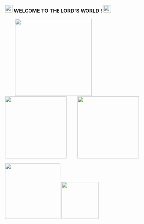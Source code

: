###  <img src="https://github.com/kogisin/kogisin/blob/main/gifs/hi.gif" width=24> WELCOME TO THE LORD'S WORLD ! <img src="https://github.com/kogisin/kogisin/blob/main/gifs/hi.gif" width=24>

&nbsp;&nbsp;&nbsp;&nbsp;&nbsp;&nbsp;&nbsp; <img src="https://www.retro-synthwave.com/wp-content/uploads/2016/10/retro-synthwave_GIF-00-41.gif" width="250px">
&nbsp;&nbsp;&nbsp;&nbsp;&nbsp;&nbsp;&nbsp; <img src="https://www.retro-synthwave.com/wp-content/uploads/2016/10/retro-synthwave_GIF-00-15.gif" width="200px">
&nbsp;&nbsp;&nbsp;&nbsp;&nbsp;&nbsp;&nbsp; <img src="https://www.retro-synthwave.com/wp-content/uploads/2016/10/retro-synthwave_GIF-00-10.gif" width="200px">
<p align="centre">
    <img align="centre" src="https://github-readme-stats-eight-theta.vercel.app/api?username=Lord-V15&show_icons=true&hide_border=true&include_all_commits=true&count_private=true&bg_color=00000000&theme=radical" height="180px"/>
  <img height="120px" src="https://github-readme-stats.vercel.app/api/top-langs/?username=Lord-V15&hide=html&hide_title=true&hide_border=true&layout=compact&langs_count=8&theme=radical&bg_color=00000000" />
</p>
